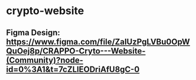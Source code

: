 # crypto-website
## Figma Design: https://www.figma.com/file/ZaIUzPgLVBu0OpWQuOej8p/CRAPPO-Cryto---Website-(Community)?node-id=0%3A1&t=7cZLlEODriAfU8gC-0
